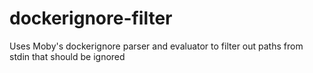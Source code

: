 # dockerignore-filter
Uses Moby's dockerignore parser and evaluator to filter out paths from stdin that should be ignored
